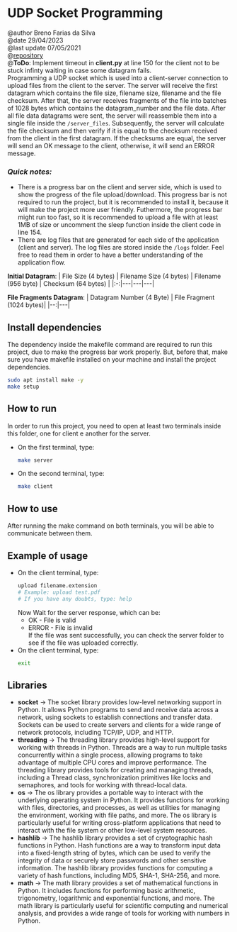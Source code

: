 # UDP Socket Programming
@author Breno Farias da Silva    
@date 29/04/2023  
@last update 07/05/2021  
@[repository](https://github.com/BrenoFariasdaSilva/University/tree/main/Distributed%20Systems/Activity%2002%20-%20UDP%20Socket%20Programming/UDP%20File%20Upload%20System)   
@**ToDo**: Implement timeout in **client.py** at line 150 for the client not to be stuck infinty waiting in case some datagram fails.   
Programming a UDP socket which is used into a client-server connection to upload files from the client to the server. The server will receive the first datagram which contains the file size, filename size, filename and the file checksum. After that, the server receives fragments of the file into batches of 1028 bytes which contains the datagram_number and the file data. After all file data datagrams were sent, the server will reassemble them into a single file inside the `/server_files`. Subsequently, the server will calculate the file checksum and then verify if it is equal to the checksum received from the client in the first datagram. If the checksums are equal, the server will send an OK message to the client, otherwise, it will send an ERROR message.   

### ***Quick notes:***  
 - There is a progress bar on the client and server side, which is used to show the progress of the file upload/download. This progress bar is not required to run the project, but it is recommended to install it, because it will make the project more user friendly. Futhermore, the progress bar might run too fast, so it is recommended to upload a file with at least 1MB of size or uncomment the sleep function inside the client code in line 154. 
 - There are log files that are generated for each side of the application (client and server). The log files are stored inside the `/logs` folder. Feel free to read them in order to have a better understanding of the application flow.

**Initial Datagram**:
| File Size (4 bytes) | Filename Size (4 bytes) | Filename (956 byte) | Checksum (64 bytes) |
|:-:|---|---|---|

**File Fragments Datagram**:
| Datagram Number (4 Byte) | File Fragment (1024 bytes)|
|--:|---|

## Install dependencies
The dependency inside the makefile command are required to run this project, due to make the progress bar work properly. But, before that, make sure you have makefile installed on your machine and install the project dependencies.
```bash
sudo apt install make -y
make setup
```

## How to run
In order to run this project, you need to open at least two terminals inside this folder, one for client e another for the server.  
- On the first terminal, type:  
    ```bash  
    make server
    ```  
- On the second terminal, type:  
    ```bash 
    make client
    ```
## How to use
After running the make command on both terminals, you will be able to communicate between them.  
## Example of usage
* On the client terminal, type:  
    ```bash
    upload filename.extension
    # Example: upload test.pdf
    # If you have any doubts, type: help
    ```
    Now Wait for the server response, which can be:
    - OK - File is valid
    - ERROR - File is invalid  
    If the file was sent successfully, you can check the server folder to see if the file was uploaded correctly.
* On the client terminal, type:   
    ```bash
    exit
    ```
## Libraries
- **socket** -> The socket library provides low-level networking support in Python. It allows Python programs to send and receive data across a network, using sockets to establish connections and transfer data. Sockets can be used to create servers and clients for a wide range of network protocols, including TCP/IP, UDP, and HTTP.
- **threading** -> The threading library provides high-level support for working with threads in Python. Threads are a way to run multiple tasks concurrently within a single process, allowing programs to take advantage of multiple CPU cores and improve performance. The threading library provides tools for creating and managing threads, including a Thread class, synchronization primitives like locks and semaphores, and tools for working with thread-local data.
- **os** -> The os library provides a portable way to interact with the underlying operating system in Python. It provides functions for working with files, directories, and processes, as well as utilities for managing the environment, working with file paths, and more. The os library is particularly useful for writing cross-platform applications that need to interact with the file system or other low-level system resources.
- **hashlib** -> The hashlib library provides a set of cryptographic hash functions in Python. Hash functions are a way to transform input data into a fixed-length string of bytes, which can be used to verify the integrity of data or securely store passwords and other sensitive information. The hashlib library provides functions for computing a variety of hash functions, including MD5, SHA-1, SHA-256, and more.
- **math** -> The math library provides a set of mathematical functions in Python. It includes functions for performing basic arithmetic, trigonometry, logarithmic and exponential functions, and more. The math library is particularly useful for scientific computing and numerical analysis, and provides a wide range of tools for working with numbers in Python.